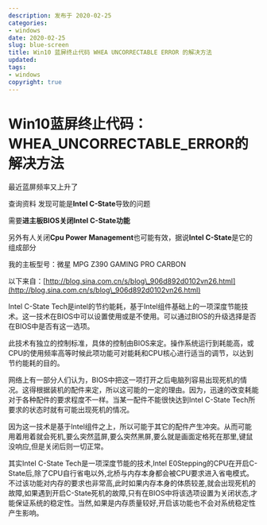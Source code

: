 ```yaml
---
description: 发布于 2020-02-25
categories:
- windows
date: 2020-02-25
slug: blue-screen
title: Win10 蓝屏终止代码 WHEA UNCORRECTABLE ERROR 的解决方法
updated:
tags:
- windows
copyright: true
---
```


# Win10蓝屏终止代码：WHEA\_UNCORRECTABLE\_ERROR的解决方法

最近蓝屏频率又上升了

查询资料 发现可能是**Intel C-State**导致的问题

需要**进主板BIOS关闭Intel C-State功能**

另外有人关闭**Cpu Power Management**也可能有效，据说**Intel C-State**是它的组成部分

我的主板型号：微星 MPG Z390 GAMING PRO CARBON

以下来自：[http://blog.sina.com.cn/s/blog\_906d892d0102vn26.html](http://blog.sina.com.cn/s/blog\_906d892d0102vn26.html)

Intel C-State Tech是intel的节约能耗，基于Intel组件基础上的一项深度节能技术。这一技术在BIOS中可以设置使用或是不使用。可以通过BIOS的升级选择是否在BIOS中是否有这一选项。

此技术有独立的控制标准，具体的控制由BIOS来定。操作系统运行到耗能高，或CPU的使用频率高等时候此项功能可对能耗和CPU核心进行适当的调节，以达到节约能耗的目的。

网络上有一部分人们认为，BIOS中把这一项打开之后电脑列容易出现死机的情况。这得根据装机的配件来定，所以这可能的一定的理由。因为，迅速的改变耗能对于各种配件的要求程度不一样。当某一配件不能很快达到Intel C-State Tech所要求的状态时就有可能出现死机的情况。

因为这一技术是基于Intel组件之上，所以可能于其它的配件产生冲突。从而可能用着用着就会死机,要么突然蓝屏,要么突然黑屏,要么就是画面定格死在那里,键鼠没响应,但是关闭后则一切正常。

其实Intel C-State Tech是一项深度节能的技术,Intel E0Stepping的CPU在开启C-State后,除了CPU自行省电以外,北桥与内存本身都会被CPU要求进入省电模式。不过该功能对内存的要求也非常高,此时如果内存本身的体质较差,就会出现死机的故障,如果遇到开启C-State死机的故障,只有在BIOS中将该选项设置为关闭状态,才能保证系统的稳定性。当然,如果是内存质量较好,开启该功能也不会对系统稳定性产生影响。
